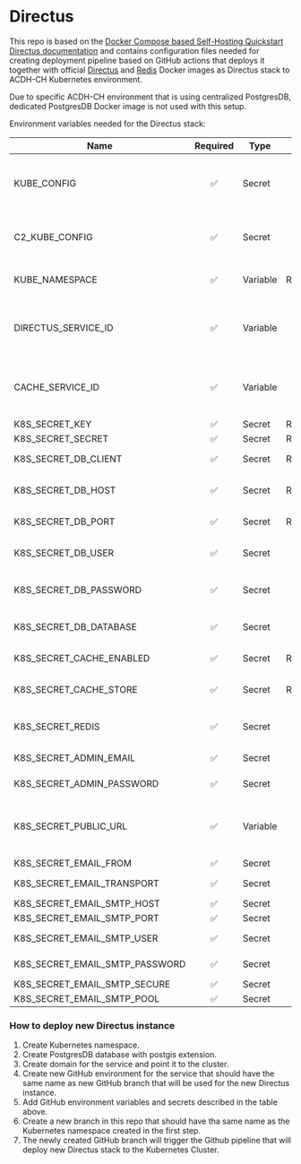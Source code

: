 # Directus

This repo is based on the [Docker Compose based Self-Hosting Quickstart Directus documentation](hhttps://docs.directus.io/self-hosted/docker-guide.html "Docker Compose based Self-Hosting Quickstart Directus documentation") and contains configuration files needed for creating deployment pipeline based on GitHub actions that deploys it together with official [Directus](https://hub.docker.com/r/directus/directus "Directus") and [Redis](https://hub.docker.com/_/redis/ "Redis") Docker images as Directus stack to ACDH-CH Kubernetes environment. 

Due to specific ACDH-CH environment that is using centralized PostgresDB, dedicated PostgresDB Docker image is not used with this setup.

Environment variables needed for the Directus stack:

|Name|Required|Type|Level|Description|
|----|:------:|----|:---:|-----------|
|KUBE_CONFIG|:white_check_mark:|Secret|Org|base64 encoded K8s config file. Usually set at the Org level and shared by all (public) repositories. |
|C2_KUBE_CONFIG|:white_check_mark:|Secret|Org|If you deploy using the workflow for the second cluster the C2_ variant is used. |
|KUBE_NAMESPACE|:white_check_mark:|Variable|Repo/Env|The K8s namespace the deployment should be installed to. |
|DIRECTUS_SERVICE_ID|:white_check_mark:|Variable|Env|A K8s label ID is attached to the workload/deployment with this value (usually a number) |
|CACHE_SERVICE_ID|:white_check_mark:|Variable|Env|A K8s label ID is attached to the workload/deployment with this value (usually a number) |
|K8S_SECRET_KEY|:white_check_mark:|Secret|Repo/Env|Secret key |
|K8S_SECRET_SECRET|:white_check_mark:|Secret|Repo/Env|Secret |
|K8S_SECRET_DB_CLIENT|:white_check_mark:|Secret|Repo/Env|Type of an external DB service. |
|K8S_SECRET_DB_HOST|:white_check_mark:|Secret|Repo/Env|Hostname of an externa PostgresDB service. |
|K8S_SECRET_DB_PORT|:white_check_mark:|Secret|Repo/Env|Port of an external PostgresDB service. |
|K8S_SECRET_DB_USER|:white_check_mark:|Secret|Env|Username for the PostgresDB database. |  
|K8S_SECRET_DB_PASSWORD|:white_check_mark:|Secret|Env|Password for the PostgresDB database. |
|K8S_SECRET_DB_DATABASE|:white_check_mark:|Secret|Env|Name of the PostgresDB database to use. |  
|K8S_SECRET_CACHE_ENABLED|:white_check_mark:|Secret|Repo/Env|Set to true to enable caching. |
|K8S_SECRET_CACHE_STORE|:white_check_mark:|Secret|Repo/Env|Service used for caching. Should be set to redis. |
|K8S_SECRET_REDIS|:white_check_mark:|Secret|Env|URL of Redis service. Should be set to redis://cache:6379 |  
|K8S_SECRET_ADMIN_EMAIL|:white_check_mark:|Secret|Env|E-mail address of admin user. |
|K8S_SECRET_ADMIN_PASSWORD|:white_check_mark:|Secret|Env|The password for the admin user. |  
|K8S_SECRET_PUBLIC_URL|:white_check_mark:|Variable|Env|The URI with https:// that should be configured for access to the service. |
|K8S_SECRET_EMAIL_FROM|:white_check_mark:|Secret|Env|Email address. | 
|K8S_SECRET_EMAIL_TRANSPORT|:white_check_mark:|Secret|Env|Email transport type. (smtp) | 
|K8S_SECRET_EMAIL_SMTP_HOST|:white_check_mark:|Secret|Env|Email SMTP host. | 
|K8S_SECRET_EMAIL_SMTP_PORT|:white_check_mark:|Secret|Env|Email SMTP port. | 
|K8S_SECRET_EMAIL_SMTP_USER|:white_check_mark:|Secret|Env|Email SMTP username. | 
|K8S_SECRET_EMAIL_SMTP_PASSWORD|:white_check_mark:|Secret|Env|Email SMTP password. | 
|K8S_SECRET_EMAIL_SMTP_SECURE|:white_check_mark:|Secret|Env|Enable TLS |  
|K8S_SECRET_EMAIL_SMTP_POOL|:white_check_mark:|Secret|Env|Enable SMTP pool. |

### How to deploy new Directus instance

1. Create Kubernetes namespace.
2. Create PostgresDB database with postgis extension.
3. Create domain for the service and point it to the cluster.
4. Create new GitHub environment for the service that should have the same name as new GitHub branch that will be used for the new Directus instance.
5. Add GitHub environment variables and secrets described in the table above.
6. Create a new branch in this repo that should have tha same name as the Kubernetes namespace created in the first step.
8. The newly created GitHub branch will trigger the Github pipeline that will deploy new Directus stack to the Kubernetes Cluster.
